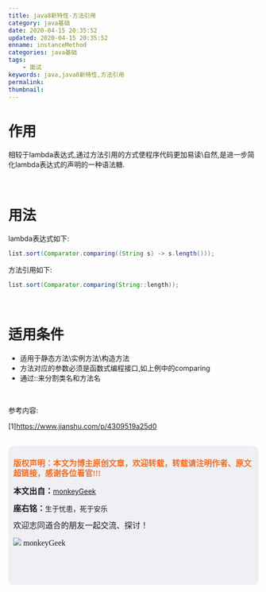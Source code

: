 ```yaml
---
title: java8新特性-方法引用
category: java基础
date: 2020-04-15 20:35:52
updated: 2020-04-15 20:35:52
enname: instanceMethod
categories: java基础
tags:
	- 面试
keywords: java,java8新特性,方法引用
permalink:
thumbnail:
---
```


# 作用

相较于lambda表达式,通过方法引用的方式使程序代码更加易读\自然,是进一步简化lambda表达式的声明的一种语法糖.

<!--more-->

</br>

# 用法

lambda表达式如下:

```java
list.sort(Comparator.comparing((String s) -> s.length()));
```

方法引用如下:

```java
list.sort(Comparator.comparing(String::length));
```



</br>

# 适用条件

- 适用于静态方法\实例方法\构造方法
- 方法对应的参数必须是函数式编程接口,如上例中的comparing
- 通过::来分割类名和方法名



</br>

参考内容:

[1]https://www.jianshu.com/p/4309519a25d0



</br>

<script>
var _hmt = _hmt || [];
(function() {
  var hm = document.createElement("script");
  hm.src = "https://hm.baidu.com/hm.js?2f798e6b269c8a40f12bef25d7f1876d";
  var s = document.getElementsByTagName("script")[0]; 
  s.parentNode.insertBefore(hm, s);
})();
</script>

<div style="height:260px; background-color:rgb(238,240,244); padding:10px;border-radius:10px;">
    <p style="color:#f36c21;font:bold 16px/20px 'kaiTi';">
      版权声明：本文为博主原创文章，欢迎转载，转载请注明作者、原文超链接，感谢各位看官!!!
    </p>
    <p>
      <span style="font:bold 16px/20px 'kaiTi';">本文出自：</span><a href="https://monkeyGeek369.github.io">monkeyGeek</a> 
    </p>
    <p>
      <span style="font:bold 16px/20px 'kaiTi';">座右铭：</span><span>生于忧患，死于安乐</span> 
    </p>
    <p>
      <span style="font:16px/20px 'kaiTi';">欢迎志同道合的朋友一起交流、探讨！</span> 
    </p>
    <img style="height:auto; width:auto;flot:left;" src="../../../../image/monkey64.png" /><span style="font:16px/20px 'kaiTi';flot:left;">   monkeyGeek</span>


